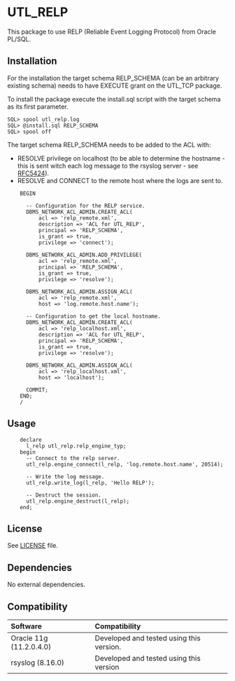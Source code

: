 # UTL\_RELP #

This package to use RELP (Reliable Event Logging Protocol) from Oracle PL/SQL.

## Installation ##

For the installation the target schema RELP\_SCHEMA (can be an arbitrary existing schema) needs to have EXECUTE grant on the UTL\_TCP package.

To install the package execute the install.sql script with the target schema as its first parameter.

	SQL> spool utl_relp.log
    SQL> @install.sql RELP_SCHEMA
	SQL> spool off

The target schema RELP\_SCHEMA needs to be added to the ACL with:

 * RESOLVE privilege on localhost (to be able to determine the hostname - this is sent witch each log message to the rsyslog server - see [RFC5424](https://tools.ietf.org/html/rfc5424)).
 * RESOLVE and CONNECT to the remote host where the logs are sent to.

```
    BEGIN
    
      -- Configuration for the RELP service.
      DBMS_NETWORK_ACL_ADMIN.CREATE_ACL(
          acl => 'relp_remote.xml', 
          description => 'ACL for UTL_RELP', 
          principal => 'RELP_SCHEMA', 
          is_grant => true, 
          privilege => 'connect');
    
      DBMS_NETWORK_ACL_ADMIN.ADD_PRIVILEGE(
          acl => 'relp_remote.xml', 
          principal => 'RELP_SCHEMA', 
          is_grant => true, 
          privilege => 'resolve');
    
      DBMS_NETWORK_ACL_ADMIN.ASSIGN_ACL(
          acl => 'relp_remote.xml', 
          host => 'log.remote.host.name'); 
    
      -- Configuration to get the local hostname.
      DBMS_NETWORK_ACL_ADMIN.CREATE_ACL(
          acl => 'relp_localhost.xml', 
          description => 'ACL for UTL_RELP', 
          principal => 'RELP_SCHEMA', 
          is_grant => true, 
          privilege => 'resolve');
    
      DBMS_NETWORK_ACL_ADMIN.ASSIGN_ACL(
          acl => 'relp_localhost.xml', 
          host => 'localhost'); 
     
      COMMIT;
    END; 
    /
```

## Usage ##

```
    declare
      l_relp utl_relp.relp_engine_typ;
    begin
      -- Connect to the relp server.
      utl_relp.engine_connect(l_relp, 'log.remote.host.name', 20514);
  
      -- Write the log message.
      utl_relp.write_log(l_relp, 'Hello RELP');
  
      -- Destruct the session.
      utl_relp.engine_destruct(l_relp);
    end;
```

## License ##

See [LICENSE](LICENSE) file.

## Dependencies ##

No external dependencies.

## Compatibility ##
| Software                    | Compatibility                                |
| :---                        | :---                                         | 
| Oracle 11g (11.2.0.4.0)     | Developed and tested using this version.     |
| rsyslog (8.16.0)            | Developed and tested using this version      |
